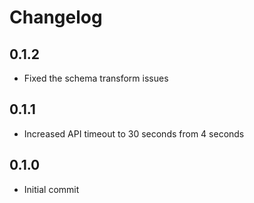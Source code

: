 # Changelog

## 0.1.2
  * Fixed the schema transform issues

## 0.1.1
  * Increased API timeout to 30 seconds from 4 seconds

## 0.1.0
  * Initial commit
